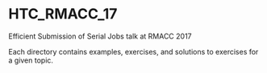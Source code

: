 # HTC_RMACC_17
Efficient Submission of Serial Jobs talk at RMACC 2017

Each directory contains examples, exercises, and solutions to exercises for a given topic.
